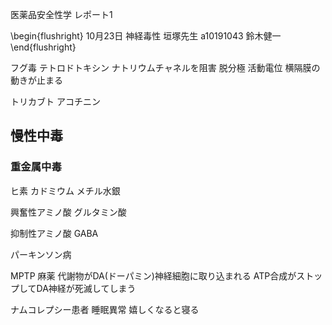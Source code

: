 医薬品安全性学 レポート1

\begin{flushright}
10月23日
神経毒性 垣塚先生
a10191043 鈴木健一
\end{flushright}


フグ毒
テトロドトキシン
ナトリウムチャネルを阻害
脱分極
活動電位
横隔膜の動きが止まる


トリカブト
アコチニン



## 慢性中毒
### 重金属中毒
ヒ素
カドミウム
メチル水銀


興奮性アミノ酸
グルタミン酸

抑制性アミノ酸
GABA

パーキンソン病



MPTP 麻薬
代謝物がDA(ドーパミン)神経細胞に取り込まれる
ATP合成がストップしてDA神経が死滅してしまう


ナムコレプシー患者
睡眠異常
嬉しくなると寝る
